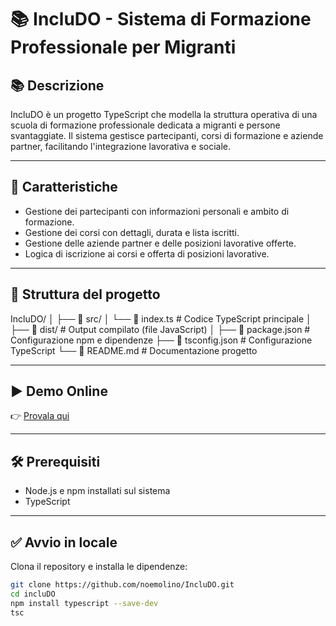 # 📚 IncluDO - Sistema di Formazione Professionale per Migranti

## 📚 Descrizione
IncluDO è un progetto TypeScript che modella la struttura operativa di una scuola di formazione professionale dedicata a migranti e persone svantaggiate. Il sistema gestisce partecipanti, corsi di formazione e aziende partner, facilitando l'integrazione lavorativa e sociale.

---

## 🚀 Caratteristiche
- Gestione dei partecipanti con informazioni personali e ambito di formazione.
- Gestione dei corsi con dettagli, durata e lista iscritti.
- Gestione delle aziende partner e delle posizioni lavorative offerte.
- Logica di iscrizione ai corsi e offerta di posizioni lavorative.

---

## 📁 Struttura del progetto
IncluDO/
│
├── 📁 src/
│ └── 📄 index.ts # Codice TypeScript principale
│
├── 📁 dist/ # Output compilato (file JavaScript)
│
├── 📄 package.json # Configurazione npm e dipendenze
├── 📄 tsconfig.json # Configurazione TypeScript
└── 📄 README.md # Documentazione progetto

---

## ▶️ Demo Online

👉 [Provala qui](https://codepen.io/noemolino/pen/WbvEmqp?editors=1112)

---

## 🛠️ Prerequisiti

- Node.js e npm installati sul sistema
- TypeScript

---

## ✅ Avvio in locale

Clona il repository e installa le dipendenze:

```bash
git clone https://github.com/noemolino/IncluDO.git
cd incluDO
npm install typescript --save-dev
tsc